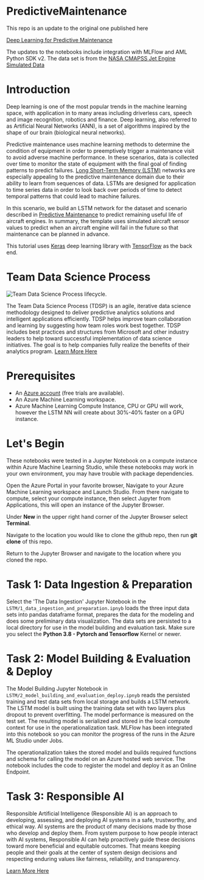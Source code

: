 # PredictiveMaintenance

This repo is an update to the original one published here

[Deep Learning for Predictive Maintenance](https://github.com/Azure-Samples/MachineLearningSamples-DeepLearningforPredictiveMaintenance)

The updates to the notebooks include integration with MLFlow and AML Python SDK v2. The data set is from the [NASA CMAPSS Jet Engine Simulated Data](https://data.nasa.gov/Aerospace/CMAPSS-Jet-Engine-Simulated-Data/ff5v-kuh6/data)

# Introduction

Deep learning is one of the most popular trends in the machine learning space, with application in to many areas including driverless cars, speech and image recognition, robotics and finance. Deep learning, also referred to as Artificial Neural Networks (ANN), is a set of algorithms inspired by the shape of our brain (biological neural networks).

Predictive maintenance uses machine learning methods to determine the condition of equipment in order to preemptively trigger a maintenance visit to avoid adverse machine performance. In these scenarios, data is collected over time to monitor the state of equipment with the final goal of finding patterns to predict failures. [Long Short-Term Memory (LSTM)](http://colah.github.io/posts/2015-08-Understanding-LSTMs/) networks are especially appealing to the predictive maintenance domain due to their ability to learn from sequences of data. LSTMs are designed for application to time series data in order to look back over periods of time to detect temporal patterns that could lead to machine failures.

In this scenario, we build an LSTM network for the dataset and scenario described in [Predictive Maintenance](https://gallery.azure.ai/Collection/Predictive-Maintenance-Template-3) to predict remaining useful life of aircraft engines. In summary, the template uses simulated aircraft sensor values to predict when an aircraft engine will fail in the future so that maintenance can be planned in advance.

This tutorial uses [Keras](https://keras.io/) deep learning library with [TensorFlow](https://www.tensorflow.org/) as the back end.

# Team Data Science Process

![Team Data Science Process lifecycle.](img/tdsp-lifecycle2.png "Team Data Science Process lifecycle.")

The Team Data Science Process (TDSP) is an agile, iterative data science methodology designed to deliver predictive analytics solutions and intelligent applications efficiently. TDSP helps improve team collaboration and learning by suggesting how team roles work best together. TDSP includes best practices and structures from Microsoft and other industry leaders to help toward successful implementation of data science initiatives. The goal is to help companies fully realize the benefits of their analytics program. [Learn More Here](https://learn.microsoft.com/en-us/azure/architecture/data-science-process/overview)

# Prerequisites

- An [Azure account](https://azure.microsoft.com/en-us/free/) (free trials are available).
- An Azure Machine Learning workspace.
- Azure Machine Learning Compute Instance, CPU or GPU will work, however the LSTM NN will create about 30%-40% faster on a GPU instance.

# Let's Begin

These notebooks were tested in a Jupyter Notebook on a compute instance within Azure Machine Learning Studio, while these notebooks may work in your own environment, you may have trouble with package dependencies.

Open the Azure Portal in your favorite browser, Navigate to your Azure Machine Learning workspace and Launch Studio. From there navigate to compute, select your compute instance, then select Jupyter from Applications, this will open an instance of the Jupyter Browser.

Under **New** in the upper right hand corner of the Jupyter Browser select **Terminal**.

Navigate to the location you would like to clone the github repo, then run **git clone** of this repo.

Return to the Jupyter Browser and navigate to the location where you cloned the repo.

# Task 1: Data Ingestion & Preparation

Select the 'The Data Ingestion' Jupyter Notebook in the `LSTM/1_data_ingestion_and_preparation.ipnyb` loads the three input data sets into pandas dataframe format, prepares the data for the modeling and does some preliminary data visualization. The data sets are persisted to a local directory for use in the model building and evaluation task. Make sure you select the **Python 3.8 - Pytorch and Tensorflow** Kernel or newer.

# Task 2: Model Building & Evaluation & Deploy

The Model Building Jupyter Notebook in `LSTM/2_model_building_and_evaluation_deploy.ipnyb` reads the persisted training and test data sets from local storage and builds a LSTM network. The LSTM model is built using the training data set with two layers plus dropout to prevent overfitting. The model performance is measured on the test set. The resulting model is serialized and stored in the local compute context for use in the operationalization task. MLFlow has been integrated into this notebook so you can monitor the progress of the runs in the Azure ML Studio under Jobs.

The operationalization takes the stored model and builds required functions and schema for calling the model on an Azure hosted web service. The notebook includes the code to register the model and deploy it as an Online Endpoint.

# Task 3: Responsible AI

Responsible Artificial Intelligence (Responsible AI) is an approach to developing, assessing, and deploying AI systems in a safe, trustworthy, and ethical way. AI systems are the product of many decisions made by those who develop and deploy them. From system purpose to how people interact with AI systems, Responsible AI can help proactively guide these decisions toward more beneficial and equitable outcomes. That means keeping people and their goals at the center of system design decisions and respecting enduring values like fairness, reliability, and transparency.

[Learn More Here](https://learn.microsoft.com/en-us/azure/machine-learning/concept-responsible-ai?view=azureml-api-2)
